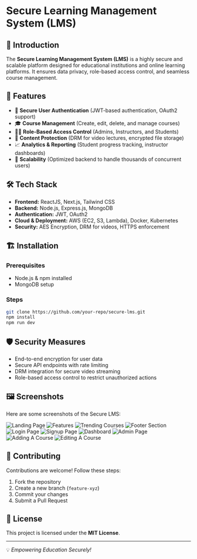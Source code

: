# Secure Learning Management System (LMS)

## 📌 Introduction
The **Secure Learning Management System (LMS)** is a highly secure and scalable platform designed for educational institutions and online learning platforms. It ensures data privacy, role-based access control, and seamless course management.

## 🚀 Features
- 🔐 **Secure User Authentication** (JWT-based authentication, OAuth2 support)
- 🎓 **Course Management** (Create, edit, delete, and manage courses)
- 👨‍🏫 **Role-Based Access Control** (Admins, Instructors, and Students)
- 📂 **Content Protection** (DRM for video lectures, encrypted file storage)
- 📈 **Analytics & Reporting** (Student progress tracking, instructor dashboards)
- 📡 **Scalability** (Optimized backend to handle thousands of concurrent users)

## 🛠️ Tech Stack
- **Frontend:** ReactJS, Next.js, Tailwind CSS
- **Backend:** Node.js, Express.js, MongoDB
- **Authentication:** JWT, OAuth2
- **Cloud & Deployment:** AWS (EC2, S3, Lambda), Docker, Kubernetes
- **Security:** AES Encryption, DRM for videos, HTTPS enforcement

## 🏗️ Installation
### Prerequisites
- Node.js & npm installed
- MongoDB setup

### Steps
```sh
git clone https://github.com/your-repo/secure-lms.git
npm install
npm run dev
```

## 🛡️ Security Measures
- End-to-end encryption for user data
- Secure API endpoints with rate limiting
- DRM integration for secure video streaming
- Role-based access control to restrict unauthorized actions

## 🖼️ Screenshots
Here are some screenshots of the Secure LMS:

![Landing Page](screenshots/Sc1.png)
![Features](screenshots/Sc2.png)
![Trending Courses](screenshots/Sc3.png)
![Footer Section](screenshots/Sc4.png)
![Login Page](screenshots/Sc5.png)
![Signup Page](screenshots/Sc6.png)
![Dashboard](screenshots/Sc7.png)
![Admin Page](screenshots/Sc8.png)
![Adding A Course](screenshots/Sc9.png)
![Editing A Course](screenshots/Sc10.png)

## 🤝 Contributing
Contributions are welcome! Follow these steps:
1. Fork the repository
2. Create a new branch (`feature-xyz`)
3. Commit your changes
4. Submit a Pull Request

## 📄 License
This project is licensed under the **MIT License**.

---
💡 _Empowering Education Securely!_

